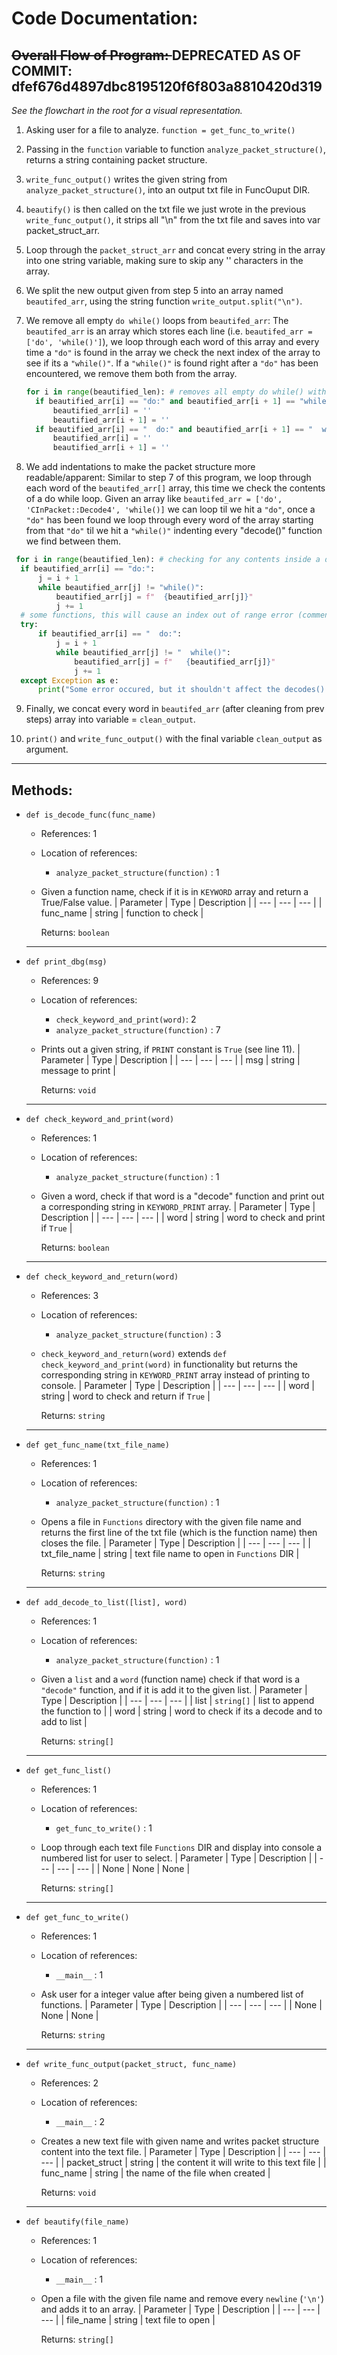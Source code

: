 
# Code Documentation:
 

## <del> Overall Flow of Program: </del> DEPRECATED AS OF COMMIT: dfef676d4897dbc8195120f6f803a8810420d319


*See the flowchart in the root for a visual representation.*

 1. Asking user for a file to analyze. `function = get_func_to_write()`
 
 2. Passing in the `function` variable  to function `analyze_packet_structure()`, returns a string containing packet structure.
 
 3. `write_func_output()` writes the given string from `analyze_packet_structure()`, into an output txt file in FuncOuput DIR.
 
 4. `beautify()` is then called on the txt file we just wrote in the previous `write_func_output()`, it strips all "\n" from the txt file and saves into var packet_struct_arr.
 
 5. Loop through the `packet_struct_arr` and concat every string in the array into one string variable, making sure to skip any '' characters in the array.
 
 6. We split the new output given from step 5 into an array named `beautifed_arr`, using the string function `write_output.split("\n")`.

 7. We remove all empty `do while()` loops from `beautifed_arr`: The `beautifed_arr` is an array which stores each line (i.e. `beautifed_arr = ['do', 'while()']`), we loop through each word of this array and every time a `"do"` is found   in the array we check the next index of the array to see if its a `"while()"`. If a `"while()"` is found right after a `"do"` has been encountered, we remove them both from the array.
 
	```py
    for i in range(beautified_len): # removes all empty do while() with no decodes inside them
      if beautified_arr[i] == "do:" and beautified_arr[i + 1] == "while()":
          beautified_arr[i] = ''
          beautified_arr[i + 1] = ''
      if beautified_arr[i] == "  do:" and beautified_arr[i + 1] == "  while()":
          beautified_arr[i] = ''
          beautified_arr[i + 1] = ''
    ```
    
 8. We add indentations to make the packet structure more readable/apparent: Similar to step 7 of this program, we loop through each word of the `beautifed_arr[]` array, this time we check the contents of a do while loop. Given an array like `beautifed_arr = ['do', 'CInPacket::Decode4', 'while()]` we can loop til we hit a `"do"`, once a `"do"` has been found we loop through every word of the array starting from that `"do"` til we hit a `"while()"` indenting every "decode()" function we find between them.
  
   ```py
    for i in range(beautified_len): # checking for any contents inside a do while loop and spacing them out for visual aesthetics
     if beautified_arr[i] == "do:":
         j = i + 1
         while beautified_arr[j] != "while()":
             beautified_arr[j] = f"  {beautified_arr[j]}"
             j += 1
     # some functions, this will cause an index out of range error (comment out this part if so)
     try:
         if beautified_arr[i] == "  do:":
             j = i + 1
             while beautified_arr[j] != "  while()":
                 beautified_arr[j] = f"   {beautified_arr[j]}"
                 j += 1
     except Exception as e:
         print("Some error occured, but it shouldn't affect the decodes() just has to do with aesthetics")
   ```

 9. Finally, we concat every word in `beautifed_arr` (after cleaning from prev steps) array into variable = `clean_output`.
  
 10. `print()` and `write_func_output()` with the final variable `clean_output` as argument.
 
---

## Methods:

- `def is_decode_func(func_name)`
	- References:  1 
	- Location of references:
		- `analyze_packet_structure(function)` : 1
	- Given a function name, check if it is in `KEYWORD` array and return a True/False value.
		| Parameter | Type | Description |
		| --- | --- | --- |
		|   func_name | string | function to check |
		
		Returns: `boolean`
	---
- `def print_dbg(msg)`
	- References:  9 
	- Location of references:
		- `check_keyword_and_print(word)`: 2
		- `analyze_packet_structure(function)` : 7
	- Prints out a given string, if `PRINT` constant is `True` (see line 11).
		| Parameter | Type | Description |
		| --- | --- | --- |
		|   msg | string | message to print |
		
		Returns: `void`
	---
- `def check_keyword_and_print(word)`
	- References:  1 
	- Location of references:
		- `analyze_packet_structure(function)` : 1
	- Given a word, check if that word is a "decode" function and print out a corresponding string in `KEYWORD_PRINT` array.
		| Parameter | Type | Description |
		| --- | --- | --- |
		|   word | string | word to check and print if `True` |
		
		Returns: `boolean`
	---
- `def check_keyword_and_return(word)`
	- References:  3 
	- Location of references:
		- `analyze_packet_structure(function)` : 3
	- `check_keyword_and_return(word)` extends `def check_keyword_and_print(word)`  in functionality but returns the corresponding string in `KEYWORD_PRINT` array instead of printing to console.
		| Parameter | Type | Description |
		| --- | --- | --- |
		|   word | string | word to check and return if `True` |
		
		Returns: `string`
	---
- `def get_func_name(txt_file_name)`
	- References:  1 
	- Location of references:
		- `analyze_packet_structure(function)` : 1
	- Opens a file in `Functions` directory with the given file name and returns the first line of the txt file (which is the function name) then closes the file.
		| Parameter | Type | Description |
		| --- | --- | --- |
		|   txt_file_name | string | text file name to open in `Functions` DIR |
		
		Returns: `string`
	---
- `def add_decode_to_list([list], word)`
	- References:  1 
	- Location of references:
		- `analyze_packet_structure(function)` : 1
	- Given a `list` and a `word` (function name) check if that word is a `"decode"` function, and if it is add it to the given list.
		| Parameter | Type | Description |
		| --- | --- | --- |
		|   list | `string[]` | list to append the function to |
		|   word | string | word to check if its a decode and to add to list |
		
		Returns: `string[]`
	---
- `def get_func_list()`
	- References:  1 
	- Location of references:
		- `get_func_to_write()` : 1
	- Loop through each text file `Functions` DIR and display into console a numbered list for user to select.
		| Parameter | Type | Description |
		| --- | --- | --- |
		|   None | None | None |
		
		Returns: `string[]`
	---
- `def get_func_to_write()`
	- References:  1 
	- Location of references:
		- `__main__` : 1
	- Ask user for a integer value after being given a numbered list of functions.
		| Parameter | Type | Description |
		| --- | --- | --- |
		|   None | None | None |
		
		Returns: `string`
	---
- `def write_func_output(packet_struct, func_name)`
	- References:  2 
	- Location of references:
		- `__main__` : 2
	- Creates a new text file with given name and writes packet structure content into the text file.
		| Parameter | Type | Description |
		| --- | --- | --- |
		|   packet_struct | string | the content it will write to this text file |
		|   func_name | string | the name of the file when created |
		
		Returns: `void`
	---
- `def beautify(file_name)`
	- References:  1 
	- Location of references:
		- `__main__` : 1
	- Open a file with the given file name and remove every `newline` (`'\n'`) and adds it to an array.
		| Parameter | Type | Description |
		| --- | --- | --- |
		|   file_name | string | text file to open |
		
		Returns: `string[]`
